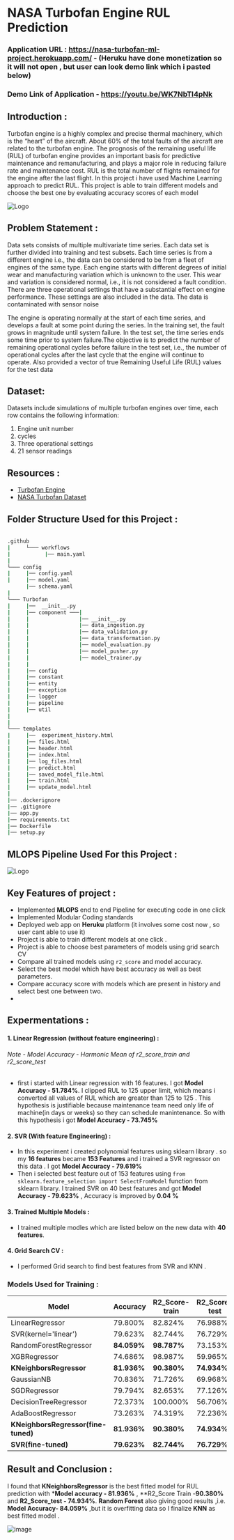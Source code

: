 
# NASA Turbofan Engine RUL Prediction
### Application URL : https://nasa-turbofan-ml-project.herokuapp.com/ - (Heruku have done monetization so it will not open , but user can look demo link which i pasted below) 
### Demo Link of Application - https://youtu.be/WK7NbTI4pNk


## Introduction : 
Turbofan engine is a highly complex and precise thermal machinery, 
which is the “heart” of the aircraft.
About 60% of the total faults of the aircraft are related to 
the turbofan engine. The prognosis of the remaining useful 
life (RUL) of turbofan engine provides an important basis for 
predictive maintenance and remanufacturing, and plays a major
role in reducing failure rate and maintenance cost. RUL is the 
total number of flights remained for the engine after the last 
flight. In this project i have used Machine Learning approach 
to predict RUL. This project is able to train different models 
and choose the best one by evaluating accuracy scores of each 
model





![Logo](https://evolution.skf.com/wp-content/uploads/sites/5/2016/11/16-4-aerospace-fig-5-en.jpg)


## Problem Statement :

Data sets consists of multiple multivariate time series. Each data set is further divided into training and test subsets. Each time series is from a different engine i.e., the data can be considered to be from a fleet of engines of the same type. Each engine starts with different degrees of initial wear and manufacturing variation which is unknown to the user. This wear and variation is considered normal, i.e., it is not considered a fault condition. There are three operational settings that have a substantial effect on engine performance. These settings are also included in the data. The data is contaminated with sensor noise

The engine is operating normally at the start of each time series, and develops a fault at some point during the series. In the training set, the fault grows in magnitude until system failure. In the test set, the time series ends some time prior to system failure.The objective  is to predict the number of remaining operational cycles before failure in the test set, i.e., the number of operational cycles after the last cycle that the engine will continue to operate. Also provided a vector of true Remaining Useful Life (RUL) values for the test data

## Dataset: 
Datasets include simulations of multiple turbofan engines over time, each row contains the following information:
1. Engine unit number
2. cycles
3. Three operational settings
4. 21 sensor readings 





## Resources : 

 - [Turbofan Engine](https://en.wikipedia.org/wiki/Turbofan)
 - [NASA Turbofan Dataset](https://www.kaggle.com/datasets/behrad3d/nasa-cmaps)
 


## Folder Structure  Used for this Project : 
```bash

.github
|     └─── workflows
|           |── main.yaml
|
└─── config
|     |── config.yaml
|     |── model.yaml
      |── schema.yaml
|
└─── Turbofan
|     |──  __init__.py
|     |── component ───|
|     |                |── __init__.py
|     |                |── data_ingestion.py
|     |                |── data_validation.py
|     |                |── data_transformation.py
|     |                |── model_evaluation.py
|     |                |── model_pusher.py
|     |                |── model_trainer.py
|     |
|     |── config
|     |── constant
|     |── entity
|     |── exception
|     |── logger
|     |── pipeline
|     |── util
|     
|
└─── templates
|     |──  experiment_history.html
|     |── files.html
|     |── header.html
|     |── index.html
|     |── log_files.html
|     |── predict.html
|     |── saved_model_file.html
|     |── train.html
|     |── update_model.html
|
|── .dockerignore
|── .gitignore
|── app.py
|── requirements.txt
|── Dockerfile
|── setup.py
```

## MLOPS Pipeline Used For this Project : 
![Logo](https://blogs.nvidia.com/wp-content/uploads/2020/09/1-MLOps-NVIDIA-invert-final.jpg)



## Key Features of project : 

- Implemented **MLOPS**  end to end Pipeline for executing code in one click 
- Implemented Modular Coding standards 
- Deployed web app on **Heruku** platform (it involves some cost now , so user cant able to use it) 
- Project is able to train different models at one click  .
- Project is able to choose best parameters of models using grid search CV 
- Compare all trained models using `r2_score` and model accuracy. 
- Select the best model which have best accuracy as well as best parameters. 
- Compare accuracy score with models which are present in history and select best one between two. 
- 

## Expermentations : 

#### 1. Linear Regression (without feature engineering) : 

###### Note - Model Accuracy -  Harmonic Mean of r2_score_train and r2_score_test
- first i started with Linear regression with 16 features. I got  **Model Accuracy - 51.784%**. I clipped RUL to 125 upper limit, which means i converted all values of RUL  which are greater than 125 to 125 . This hypothesis is justifiable because maintenance team need only life of machine(in days or weeks)   so they can schedule manintenance. So with this hypothesis i got **Model Accuracy - 73.745%**

#### 2. SVR (With feature Engineering) : 
- In this experiment i created polynomial features using sklearn library . so my **16 features** became **153 Features** and i trained a SVR regressor on this data . I got **Model Accuracy - 79.619%** 
- Then  i selected best feature out of 153 features using `from sklearn.feature_selection import SelectFromModel` function from sklearn library. I trained SVR on 40 best features and got **Model Accuracy - 79.623%** , Accuracy is improved by **0.04 %** 

#### 3. Trained Multiple Models : 
- I trained multiple modles which are listed below on  the new data with **40 features**. 

#### 4. Grid Search CV : 
- I performed Grid search to  find best features from SVR and KNN . 

### Models Used for Training : 


| Model | Accuracy   | R2_Score-train | R2_Score-test |
|----------|----------|----------|----------|
| LinearRegressor         |  79.800% |  82.824% |  76.988%  |
| SVR(kernel='linear')    | 79.623% |  82.744% | 76.729% |
| RandomForestRegressor   | **84.059%**   | **98.787%**  | 73.153% |
| XGBRegressor            |  74.686% | 98.987% | 59.965% |
| **KNeighborsRegressor**     |  **81.936%** | **90.380%** | **74.934%** |
| GaussianNB              | 70.836% | 71.726%| 69.968% |
| SGDRegressor            | 79.794% |  82.653% | 77.126% |
| DecisionTreeRegressor   | 72.373% | 100.000% | 56.706% |
| AdaBoostRegressor      | 73.263% | 74.319% | 72.236% |
| **KNeighborsRegressor(fine-tuned)** | **81.936%** | **90.380%** | **74.934%** |
| **SVR(fine-tuned)**        | **79.623%** | **82.744%** |  **76.729%** |


## Result  and Conclusion :

I found that  **KNeighborsRegressor** is the best fitted model for RUL prediction with ***Model accuracy - 81.936%** , **R2_Score Train -**90.380%** and  **R2_Score_test - 74.934%**. **Random Forest** also giving good results ,i.e. **Model Accuracy- 84.059%**  ,but it is overfitting data so I finalize **KNN** as best fitted model . 

![image](https://github.com/Vinayakmane47/NASA-turbofan-ML-Project-AIOPS/assets/103372852/5947fa96-9303-478e-ac6a-84c8ad838bbd)










    
    
